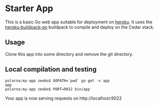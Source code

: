 # Starter App

This is a basic Go web app suitable for deployment on [heroku][]. It uses the
[heroku-buildpack-go][] buildpack to compile and deploy on the Cedar stack.

## Usage

Clone this app into some directory and remove the git directory.

## Local compilation and testing

    polarna:my-app zeebo$ GOPATH=`pwd` go get -v app
    app
    polarna:my-app zeebo$ PORT=9022 bin/app

Your app is now serving requests on http://localhost:9022

[heroku]: http://heroku.com
[heroku-buildpack-go]: http://github.com/zeebo/heroku-buildpack-go
